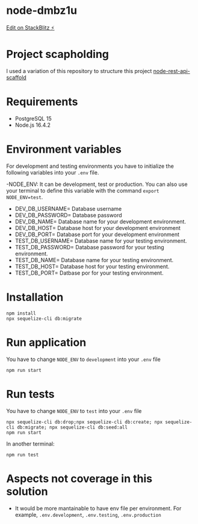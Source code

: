 # node-dmbz1u

[Edit on StackBlitz ⚡️](https://stackblitz.com/edit/node-dmbz1u)

# Project scapholding

I used a variation of this repository to structure this project
[node-rest-api-scaffold](https://github.com/lionphilips/node-rest-api-scaffold)

# Requirements

- PostgreSQL 15
- Node.js 16.4.2

# Environment variables

For development and testing environments you have to initialize the following variables into your `.env` file.

-NODE_ENV: It can be development, test or production. You can also use your terminal to define this variable with the command `export NODE_ENV=test`.

- DEV_DB_USERNAME= Database username
- DEV_DB_PASSWORD= Database password
- DEV_DB_NAME= Database name for your development environment.
- DEV_DB_HOST= Database host for your development environment
- DEV_DB_PORT= Database port for your development environment
- TEST_DB_USERNAME= Database name for your testing environment.
- TEST_DB_PASSWORD= Database password for your testing environment.
- TEST_DB_NAME= Database name for your testing environment.
- TEST_DB_HOST= Database host for your testing environment.
- TEST_DB_PORT= Datbase por for your testing environment.

# Installation

```
npm install
npx sequelize-cli db:migrate
```

# Run application

You have to change `NODE_ENV` to `development` into your `.env` file

```
npm run start
```

# Run tests

You have to change `NODE_ENV` to `test` into your `.env` file

```
npx sequelize-cli db:drop;npx sequelize-cli db:create; npx sequelize-cli db:migrate; npx sequelize-cli db:seed:all
npm run start
```

In another terminal:

```
npm run test
```

# Aspects not coverage in this solution

- It would be more mantainable to have env file per environment. For example, `.env.development`, `.env.testing`, `.env.production`
